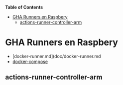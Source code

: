 <!-- START doctoc generated TOC please keep comment here to allow auto update -->
<!-- DON'T EDIT THIS SECTION, INSTEAD RE-RUN doctoc TO UPDATE -->
**Table of Contents**

- [GHA Runners en Raspbery](#gha-runners-en-raspbery)
  - [actions-runner-controller-arm](#actions-runner-controller-arm)

<!-- END doctoc generated TOC please keep comment here to allow auto update -->


# GHA Runners en Raspbery

  * [docker-runner.md](doc/docker-runner.md
  * [docker-compose](./doc/docker-compose-runner.md)

## actions-runner-controller-arm
